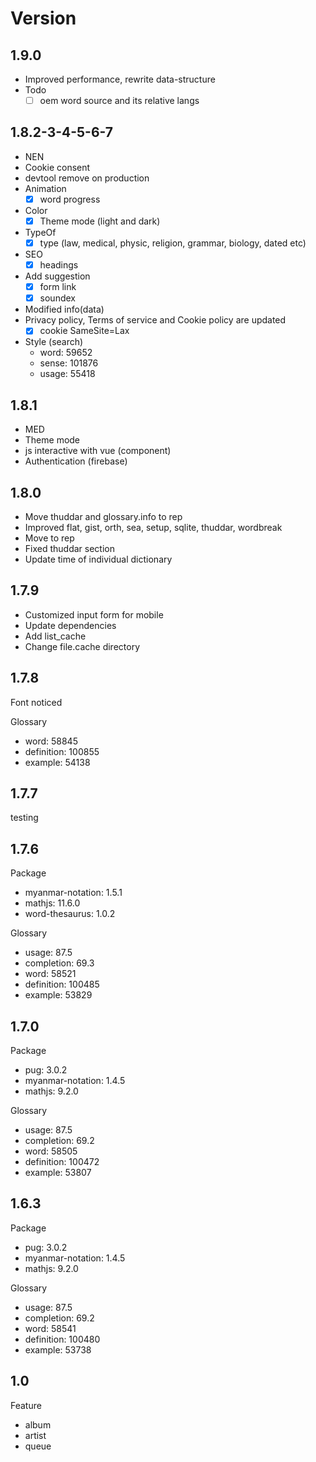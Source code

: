 # Version

## 1.9.0

- Improved performance, rewrite data-structure
- Todo
  - [ ] oem word source and its relative langs

## 1.8.2-3-4-5-6-7

- NEN
- Cookie consent
- devtool remove on production
- Animation
  - [x] word progress
- Color
  - [x] Theme mode (light and dark)
- TypeOf
  - [x] type (law, medical, physic, religion, grammar, biology, dated etc)
- SEO
  - [x] headings
- Add suggestion
  - [x] form link
  - [x] soundex
- Modified info(data)
- Privacy policy, Terms of service and Cookie policy are updated
  - [x] cookie SameSite=Lax
- Style (search)
  - word: 59652
  - sense: 101876
  - usage: 55418

## 1.8.1

- MED
- Theme mode
- js interactive with vue (component)
- Authentication (firebase)

## 1.8.0

- Move thuddar and glossary.info to rep
- Improved flat, gist, orth, sea, setup, sqlite, thuddar, wordbreak
- Move  to rep
- Fixed thuddar section
- Update time of individual dictionary

## 1.7.9

- Customized input form for mobile
- Update dependencies
- Add list_cache
- Change file.cache directory

## 1.7.8

Font noticed

Glossary

- word: 58845
- definition: 100855
- example: 54138

## 1.7.7

testing

## 1.7.6

Package

- myanmar-notation: 1.5.1
- mathjs: 11.6.0
- word-thesaurus: 1.0.2

Glossary

- usage: 87.5
- completion: 69.3
- word: 58521
- definition: 100485
- example: 53829

## 1.7.0

Package

- pug: 3.0.2
- myanmar-notation: 1.4.5
- mathjs: 9.2.0

Glossary

- usage: 87.5
- completion: 69.2
- word: 58505
- definition: 100472
- example: 53807

## 1.6.3

Package

- pug: 3.0.2
- myanmar-notation: 1.4.5
- mathjs: 9.2.0

Glossary

- usage: 87.5
- completion: 69.2
- word: 58541
- definition: 100480
- example: 53738

## 1.0

Feature

- album
- artist
- queue

